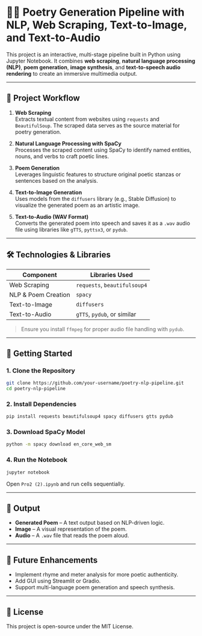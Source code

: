 # 🧠✨ Poetry Generation Pipeline with NLP, Web Scraping, Text-to-Image, and Text-to-Audio

This project is an interactive, multi-stage pipeline built in Python using Jupyter Notebook. It combines **web scraping**, **natural language processing (NLP)**, **poem generation**, **image synthesis**, and **text-to-speech audio rendering** to create an immersive multimedia output.

---

## 🧩 Project Workflow

1. **Web Scraping**  
   Extracts textual content from websites using `requests` and `BeautifulSoup`. The scraped data serves as the source material for poetry generation.

2. **Natural Language Processing with SpaCy**  
   Processes the scraped content using SpaCy to identify named entities, nouns, and verbs to craft poetic lines.

3. **Poem Generation**  
   Leverages linguistic features to structure original poetic stanzas or sentences based on the analysis.

4. **Text-to-Image Generation**  
   Uses models from the `diffusers` library (e.g., Stable Diffusion) to visualize the generated poem as an artistic image.

5. **Text-to-Audio (WAV Format)**  
   Converts the generated poem into speech and saves it as a `.wav` audio file using libraries like `gTTS`, `pyttsx3`, or `pydub`.

---

## 🛠️ Technologies & Libraries

| Component            | Libraries Used                          |
|---------------------|------------------------------------------|
| Web Scraping        | `requests`, `beautifulsoup4`             |
| NLP & Poem Creation | `spacy`                                  |
| Text-to-Image       | `diffusers`                              |
| Text-to-Audio       | `gTTS`, `pydub`, or similar               |

> Ensure you install `ffmpeg` for proper audio file handling with `pydub`.

---

## 🚀 Getting Started

### 1. Clone the Repository

```bash
git clone https://github.com/your-username/poetry-nlp-pipeline.git
cd poetry-nlp-pipeline
```

### 2. Install Dependencies

```bash
pip install requests beautifulsoup4 spacy diffusers gtts pydub
```

### 3. Download SpaCy Model

```bash
python -m spacy download en_core_web_sm
```

### 4. Run the Notebook

```bash
jupyter notebook
```

Open `Pro2 (2).ipynb` and run cells sequentially.

---

## 📂 Output

- **Generated Poem** – A text output based on NLP-driven logic.
- **Image** – A visual representation of the poem.
- **Audio** – A `.wav` file that reads the poem aloud.

---

## 📌 Future Enhancements

- Implement rhyme and meter analysis for more poetic authenticity.
- Add GUI using Streamlit or Gradio.
- Support multi-language poem generation and speech synthesis.

---

## 📃 License

This project is open-source under the MIT License.
